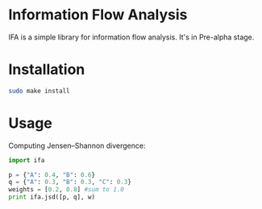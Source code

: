 Information Flow Analysis
=========================

IFA is a simple library for information flow analysis. 
It's in Pre-alpha stage.

Installation
============
````bash
sudo make install
````

Usage
=====
Computing Jensen–Shannon divergence:
````python
import ifa 

p = {"A": 0.4, "B": 0.6}
q = {"A": 0.3, "B": 0.3, "C": 0.3}
weights = [0.2, 0.8] #sum to 1.0
print ifa.jsd([p, q], w)
````
